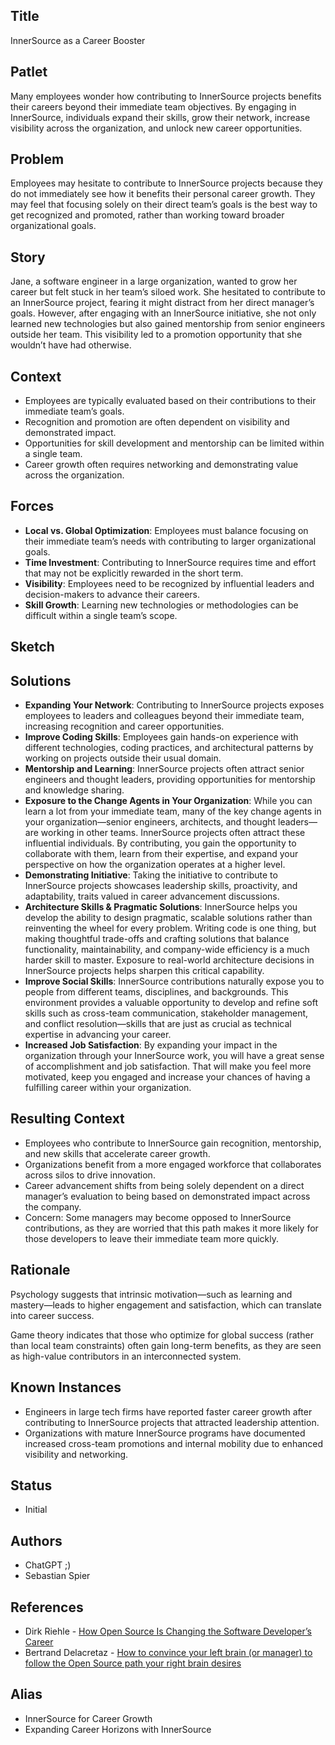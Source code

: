 ## Title

InnerSource as a Career Booster

## Patlet

Many employees wonder how contributing to InnerSource projects benefits their careers beyond their immediate team objectives.
By engaging in InnerSource, individuals expand their skills, grow their network, increase visibility across the organization, and unlock new career opportunities.

## Problem

Employees may hesitate to contribute to InnerSource projects because they do not immediately see how it benefits their personal career growth.
They may feel that focusing solely on their direct team’s goals is the best way to get recognized and promoted, rather than working toward broader organizational goals.

## Story

Jane, a software engineer in a large organization, wanted to grow her career but felt stuck in her team’s siloed work.
She hesitated to contribute to an InnerSource project, fearing it might distract from her direct manager’s goals.
However, after engaging with an InnerSource initiative, she not only learned new technologies but also gained mentorship from senior engineers outside her team.
This visibility led to a promotion opportunity that she wouldn’t have had otherwise.

## Context

- Employees are typically evaluated based on their contributions to their immediate team’s goals.
- Recognition and promotion are often dependent on visibility and demonstrated impact.
- Opportunities for skill development and mentorship can be limited within a single team.
- Career growth often requires networking and demonstrating value across the organization.

## Forces

- **Local vs. Global Optimization**: Employees must balance focusing on their immediate team’s needs with contributing to larger organizational goals.
- **Time Investment**: Contributing to InnerSource requires time and effort that may not be explicitly rewarded in the short term.
- **Visibility**: Employees need to be recognized by influential leaders and decision-makers to advance their careers.
- **Skill Growth**: Learning new technologies or methodologies can be difficult within a single team’s scope.

## Sketch

## Solutions

- **Expanding Your Network**: Contributing to InnerSource projects exposes employees to leaders and colleagues beyond their immediate team, increasing recognition and career opportunities.
- **Improve Coding Skills**: Employees gain hands-on experience with different technologies, coding practices, and architectural patterns by working on projects outside their usual domain.
- **Mentorship and Learning**: InnerSource projects often attract senior engineers and thought leaders, providing opportunities for mentorship and knowledge sharing.
- **Exposure to the Change Agents in Your Organization**: While you can learn a lot from your immediate team, many of the key change agents in your organization—senior engineers, architects, and thought leaders—are working in other teams. InnerSource projects often attract these influential individuals. By contributing, you gain the opportunity to collaborate with them, learn from their expertise, and expand your perspective on how the organization operates at a higher level.
- **Demonstrating Initiative**: Taking the initiative to contribute to InnerSource projects showcases leadership skills, proactivity, and adaptability, traits valued in career advancement discussions.
- **Architecture Skills & Pragmatic Solutions**: InnerSource helps you develop the ability to design pragmatic, scalable solutions rather than reinventing the wheel for every problem. Writing code is one thing, but making thoughtful trade-offs and crafting solutions that balance functionality, maintainability, and company-wide efficiency is a much harder skill to master. Exposure to real-world architecture decisions in InnerSource projects helps sharpen this critical capability.  
- **Improve Social Skills**: InnerSource contributions naturally expose you to people from different teams, disciplines, and backgrounds. This environment provides a valuable opportunity to develop and refine soft skills such as cross-team communication, stakeholder management, and conflict resolution—skills that are just as crucial as technical expertise in advancing your career.  
- **Increased Job Satisfaction**: By expanding your impact in the organization through your InnerSource work, you will have a great sense of accomplishment and job satisfaction. That will make you feel more motivated, keep you engaged and increase your chances of having a fulfilling career within your organization.

## Resulting Context

- Employees who contribute to InnerSource gain recognition, mentorship, and new skills that accelerate career growth.
- Organizations benefit from a more engaged workforce that collaborates across silos to drive innovation.
- Career advancement shifts from being solely dependent on a direct manager’s evaluation to being based on demonstrated impact across the company.
- Concern: Some managers may become opposed to InnerSource contributions, as they are worried that this path makes it more likely for those developers to leave their immediate team more quickly.

## Rationale

Psychology suggests that intrinsic motivation—such as learning and mastery—leads to higher engagement and satisfaction, which can translate into career success.

Game theory indicates that those who optimize for global success (rather than local team constraints) often gain long-term benefits, as they are seen as high-value contributors in an interconnected system.

## Known Instances

- Engineers in large tech firms have reported faster career growth after contributing to InnerSource projects that attracted leadership attention.
- Organizations with mature InnerSource programs have documented increased cross-team promotions and internal mobility due to enhanced visibility and networking.

## Status

- Initial

## Authors

- ChatGPT ;)
- Sebastian Spier

## References

- Dirk Riehle - [How Open Source Is Changing the Software Developer’s Career](https://dirkriehle.com/wp-content/uploads/2015/04/r5rie-v3.pdf)
- Bertrand Delacretaz - [How to convince your left brain (or manager) to follow the Open Source path your right brain desires](https://www.youtube.com/watch?v=F0SmiQ3SF6Q)

## Alias

- InnerSource for Career Growth
- Expanding Career Horizons with InnerSource
